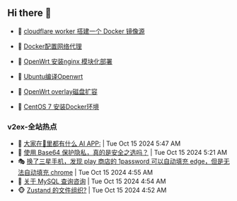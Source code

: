 ## Hi there 👋

<!--
**dkyg666/dkyg666** is a ✨ _special_ ✨ repository because its `README.md` (this file) appears on your GitHub profile.

Here are some ideas to get you started:

- 🔭 I’m currently working on ...
- 🌱 I’m currently learning ...
- 👯 I’m looking to collaborate on ...
- 🤔 I’m looking for help with ...
- 💬 Ask me about ...
- 📫 How to reach me: ...
- 😄 Pronouns: ...
- ⚡ Fun fact: ...
-->

<!-- BLOG-POST-LIST:START -->
- 🦩 [cloudflare worker 搭建一个 Docker 镜像源](http://blog.1996099.xyz/archives/cloudflare-worker-da-jian-yi-ge-docker-jing-xiang-zhan) 

- 🚦 [Docker配置网络代理](http://blog.1996099.xyz/archives/dockerpei-zhi-wang-luo-dai-li) 

- 🫶 [OpenWrt 安装nginx 模块化部署](http://blog.1996099.xyz/archives/openwrt-an-zhuang-nginx-mo-kuai-hua-bu-shu) 

- 🦄 [Ubuntu编译Openwrt](http://blog.1996099.xyz/archives/ubuntuzi-bian-yi-openwrt) 

- 🐻 [OpenWrt overlay磁盘扩容](http://blog.1996099.xyz/archives/openwrt-overlay) 

- 🤖 [CentOS 7 安装Docker环境](http://blog.1996099.xyz/archives/centos-docker) 
<!-- BLOG-POST-LIST:END -->

### v2ex-全站热点
<!-- v2ex:START -->
- 🥸 [大家在📱里都有什么 AI APP:](https://www.v2ex.com/t/1080449#reply3) | Tue Oct 15 2024 5:47 AM
- 🤗 [使用 Base64 保护隐私，真的是安全之选吗？](https://www.v2ex.com/t/1080435#reply47) | Tue Oct 15 2024 5:21 AM
- 🎭 [换了三星手机，发现 play 商店的 1password 可以自动填充 edge，但是无法自动填充 chrome](https://www.v2ex.com/t/1080433#reply4) | Tue Oct 15 2024 4:55 AM
- 🥷 [关于 MySQL 查询咨询](https://www.v2ex.com/t/1080432#reply0) | Tue Oct 15 2024 4:54 AM
- 🐵 [Zustand 的文件组织?](https://www.v2ex.com/t/1080431#reply3) | Tue Oct 15 2024 4:52 AM<!-- v2ex:END -->

